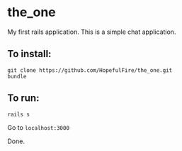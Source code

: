 # the_one
My first rails application. This is a simple chat application.

## To install:

```
git clone https://github.com/HopefulFire/the_one.git
bundle
```

## To run:

```
rails s
```
Go to `localhost:3000`

Done.
